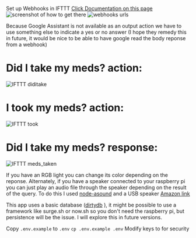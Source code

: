 Set up Webhooks in IFTTT
[Click Documentation on this page](https://ifttt.com/maker_webhooks)
![screenshot of how to get there](/images/webhookspage.png)
![webhooks urls](/images/webhookslinks.png)


Because Google Assistant is not available as an output action we have to use something else to indicate a yes or no answer (I hope they remedy this in future, it would be nice to be able to have google read the body reponse from a webhook)
# Did I take my meds? action:
![IFTTT diditake](/images/IFTTT_diditake.png)
# I took my meds? action:
![IFTTT took](/images/IFTTT_took.png)
# Did I take my meds? response:
![IFTTT meds_taken](/images/IFTTT_meds_taken.png)

If you have an RGB light you can change its color depending on the reponse. Alternately, if you have a speaker connected to your raspberry pi you can just play an audio file through the speaker depending on the result of the query.
To do this I used [node-asound](https://github.com/roccomuso/node-aplay) and a USB speaker [Amazon link](https://www.amazon.com/gp/product/B075M7FHM1/ref=oh_aui_detailpage_o01_s00?ie=UTF8&psc=1)

This app uses a basic database ([dirtydb](https://github.com/felixge/node-dirty) ), it might be possible to use a framework like surge.sh or now.sh so you don't need the raspberry pi, but persistence will be the issue. I will explore this in future versions.

Copy `.env.example` to `.env`
`cp .env.example .env`
Modify keys to for security
